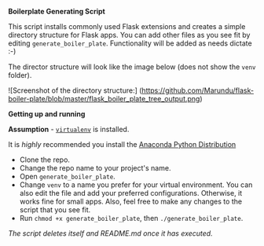 **Boilerplate Generating Script**

This script installs commonly used Flask extensions and creates a simple directory structure for Flask apps. You can add other files as you see fit by editing `generate_boiler_plate`. Functionality will be added as needs dictate :-)

The director structure will look like the image below (does not show the `venv` folder).

![Screenshot of the directory structure:]
(https://github.com/Marundu/flask-boiler-plate/blob/master/flask_boiler_plate_tree_output.png)

**Getting up and running**

**Assumption** - [`virtualenv`](http://docs.python-guide.org/en/latest/dev/virtualenvs/) is installed.

It is _highly_ recommended you install the [Anaconda Python Distribution](https://www.continuum.io/downloads)

- Clone the repo.
- Change the repo name to your project's name.
- Open `generate_boiler_plate`.
- Change `venv` to a name you prefer for your virtual environment. You can also edit the file and add your preferred configurations. Otherwise, it works fine for small apps. Also, feel free to make any changes to the script that you see fit.
- Run `chmod +x generate_boiler_plate`, then `./generate_boiler_plate`.

_The script deletes itself and README.md once it has executed._
